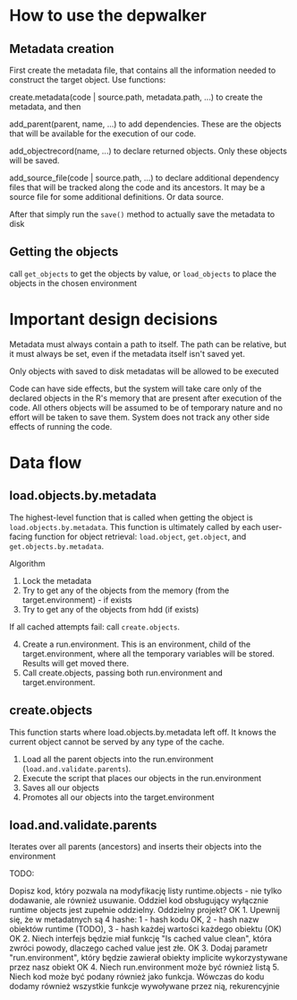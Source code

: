 # How to use the depwalker

## Metadata creation

First create the metadata file, that contains all the information needed to construct the target object. Use functions:

create.metadata(code | source.path, metadata.path, ...) to create the metadata, and then

add_parent(parent, name,  ...) to add dependencies. These are the objects that will be available for the execution of our code.

add_objectrecord(name, ...) to declare returned objects. Only these objects will be saved.

add_source_file(code | source.path, ...)  to declare additional dependency files that will be tracked along the code and its ancestors. It may be a source file for some additional definitions. Or data source.

After that simply run the `save()` method to actually save the metadata to disk

## Getting the objects

call `get_objects` to get the objects by value, or `load_objects` to place the objects in the chosen environment


# Important design decisions

Metadata must always contain a path to itself. The path can be relative, but it must always be set, even if the metadata itself isn't saved yet.

Only objects with saved to disk metadatas will be allowed to be executed

Code can have side effects, but the system will take care only of the declared objects in the R's memory that are present after execution of the code. All others objects will be assumed to be of temporary nature and no effort will be taken to save them. System does not track any other side effects of running the code.

# Data flow

## load.objects.by.metadata

The highest-level function that is called when getting the object is `load.objects.by.metadata`. This function is ultimately called by each user-facing function for object retrieval: `load.object`, `get.object`, and `get.objects.by.metadata`.

Algorithm

1. Lock the metadata
2. Try to get any of the objects from the memory (from the target.environment) - if exists
3. Try to get any of the objects from hdd (if exists)

If all cached attempts fail: call `create.objects`.

4. Create a run.environment. This is an environment, child of the target.environment, where all the temporary variables will be stored. Results will get moved there.
5. Call create.objects, passing both run.environment and target.environment.

## create.objects

This function starts where load.objects.by.metadata left off. It knows the current object cannot be served by any type of the cache.

1. Load all the parent objects into the run.environment (`load.and.validate.parents`). 
2. Execute the script that places our objects in the run.environment
3. Saves all our objects
4. Promotes all our objects into the target.environment

## load.and.validate.parents

Iterates over all parents (ancestors) and inserts their objects into the environment


TODO:

Dopisz kod, który pozwala na modyfikację listy runtime.objects - nie tylko dodawanie, ale również usuwanie.
Oddziel kod obsługujący wyłącznie runtime objects jest zupełnie oddzielny. Oddzielny projekt?
OK 1. Upewnij się, że w metadatnych są 4 hashe: 1 - hash kodu OK, 2 - hash nazw obiektów runtime (TODO), 3 - hash każdej wartości każdego obiektu (OK)
OK 2. Niech interfejs będzie miał funkcję "Is cached value clean", która zwróci powody, dlaczego cached value jest złe.
OK 3. Dodaj parametr "run.environment", który będzie zawierał obiekty implicite wykorzystywane przez nasz obiekt
OK 4. Niech run.environment może być również listą
5. Niech kod może być podany również jako funkcja. Wówczas do kodu dodamy również wszystkie funkcje wywoływane przez nią, rekurencyjnie

